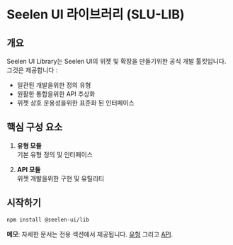 # **Seelen UI 라이브러리 (SLU-LIB)**

## 개요

Seelen UI Library는 Seelen UI의 위젯 및 확장을 만들기위한 공식 개발 툴킷입니다. 그것은 제공합니다 :

* 일관된 개발을위한 정의 유형
* 원활한 통합을위한 API 추상화
* 위젯 상호 운용성을위한 표준화 된 인터페이스

## 핵심 구성 요소

1. **유형 모듈**\
   기본 유형 정의 및 인터페이스

2. **API 모듈**\
   위젯 개발을위한 구현 및 유틸리티

## 시작하기

```bash
npm install @seelen-ui/lib
```

**메모**: 자세한 문서는 전용 섹션에서 제공됩니다. [유형](./library-types) 그리고 [API](./library-api).
